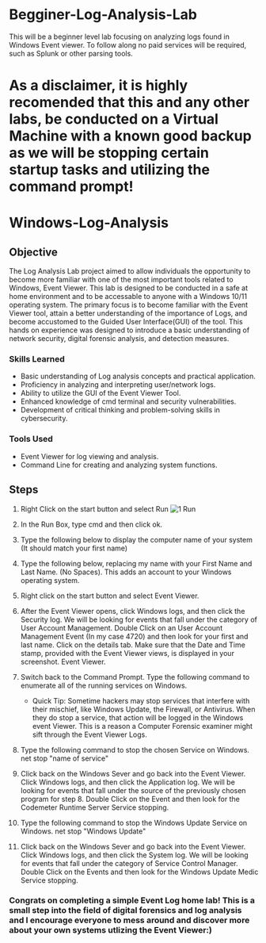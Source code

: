 # Begginer-Log-Analysis-Lab
This will be a beginner level lab focusing on analyzing logs found in Windows Event viewer. To follow along no paid services will be required, such as Splunk or other parsing tools.

# As a disclaimer, it is highly recomended that this and any other labs, be conducted on a Virtual Machine with a known good backup as we will be stopping certain startup tasks and utilizing the command prompt!

# Windows-Log-Analysis

## Objective

The Log Analysis Lab project aimed to allow individuals the opportunity to become more familiar with one of the most important tools related to Windows, Event Viewer. This lab is designed to be conducted in a safe at home environment and to be accessable to anyone with a Windows 10/11 operating system. The primary focus is to become familiar with the Event Viewer tool, attain a better understanding of the importance of Logs, and become accustomed to the Guided User Interface(GUI) of the tool. This hands on experience was designed to introduce a basic understanding of network security, digital forensic analysis, and detection measures. 

### Skills Learned

- Basic understanding of Log analysis concepts and practical application.
- Proficiency in analyzing and interpreting user/network logs.
- Ability to utilize the GUI of the Event Viewer Tool.
- Enhanced knowledge of cmd terminal and security vulnerabilities.
- Development of critical thinking and problem-solving skills in cybersecurity.

### Tools Used


- Event Viewer for log viewing and analysis.
- Command Line for creating and analyzing system functions.

## Steps
1. Right Click on the start button and select Run
   ![1 Run](https://github.com/Lantern76/Log-Analysis-Lab/assets/119342094/996f6ca0-1e47-46ae-8d89-ef7005714298)

3. In the Run Box, type cmd and then click ok.
4. Type the following below to display the computer name of your system (It should
   match your first name)
5. Type the following below, replacing my name with your First Name and Last Name.
   (No Spaces). This adds an account to your Windows operating system.
6. Right click on the start button and select Event Viewer.
7. After the Event Viewer opens, click Windows logs, and then click the Security log. We will be looking
   for events that fall under the category of User Account Management. Double Click on an User Account Management Event (In my case 4720)
   and then look for your first and last name. Click on the details tab. Make sure that the Date and Time
   stamp, provided with the Event Viewer views, is displayed in your screenshot.
   Event Viewer.
8. Switch back to the Command Prompt. Type the following command to enumerate all of the running
   services on Windows.
     - Quick Tip: Sometime hackers may stop services that interfere with their mischief, like Windows Update, the Firewall, or
       Antivirus. When they do stop a service, that action will be logged in the Windows event Viewer. This is a reason a
       Computer Forensic examiner might sift through the Event Viewer Logs.

9. Type the following command to stop the chosen Service on Windows. net stop "name of service"
10. Click back on the Windows Sever and go back into the Event Viewer. Click Windows logs, and then click
   the Application log. We will be looking for events that fall under the source of the previously chosen program for step 8.
   Double Click on the Event and then look for the Codemeter Runtime Server Service stopping.
11. Type the following command to stop the Windows Update Service on Windows. net stop "Windows Update"
12. Click back on the Windows Sever and go back into the Event Viewer. Click Windows logs, and then click
    the System log. We will be looking for events that fall under the category of Service Control Manager.
    Double Click on the Events and then look for the Windows Update Medic Service stopping.

### Congrats on completing a simple Event Log home lab! This is a small step into the field of digital forensics and log analysis and I encourage everyone to mess around and discover more about your own systems utlizing the Event Viewer:)  


